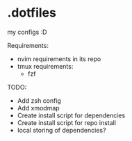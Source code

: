# .dotfiles
my configs :D

Requirements:
- nvim requirements in its repo
- tmux requirements:
    - fzf

TODO:
- Add zsh config
- Add xmodmap
- Create install script for dependencies
- Create install script for repo install
- local storing of dependencies?
